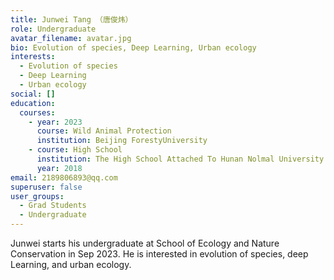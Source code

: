 ```yaml
---
title: Junwei Tang （唐俊炜）
role: Undergraduate
avatar_filename: avatar.jpg
bio: Evolution of species, Deep Learning, Urban ecology
interests:
  - Evolution of species
  - Deep Learning
  - Urban ecology
social: []
education:
  courses:
    - year: 2023
      course: Wild Animal Protection
      institution: Beijing ForestyUniversity
    - course: High School
      institution: The High School Attached To Hunan Nolmal University
      year: 2018
email: 2189806893@qq.com
superuser: false
user_groups:
  - Grad Students
  - Undergraduate
---
```

Junwei starts his undergraduate at School of Ecology and Nature Conservation in Sep 2023. He is interested in evolution of species, deep Learning, and urban ecology.
